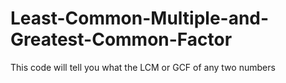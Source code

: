 # Least-Common-Multiple-and-Greatest-Common-Factor
This code will tell you what the LCM or GCF of any two numbers

